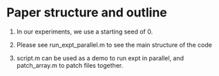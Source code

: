 # Paper structure and outline
1. In our experiments, we use a starting seed of 0.

2. Please see run_expt_parallel.m to see the main structure of the code

3. script.m can be used as a demo to run expt in parallel, and patch_array.m to patch files together.